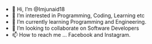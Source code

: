 - 👋 Hi, I’m @Imjunaid18
- 👀 I’m interested in Programming, Coding, Learning etc
- 🌱 I’m currently learning Programming and Engineering.
- 💞️ I’m looking to collaborate on Software Developers
- 📫 How to reach me ... Facebook and Instagram.

<!---
Imjunaid18/Imjunaid18 is a ✨ special ✨ repository because its `README.md` (this file) appears on your GitHub profile.
You can click the Preview link to take a look at your changes.
--->
